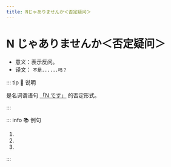 ```yaml
---
title: Nじゃありませんか＜否定疑问＞
---
```

            
# N じゃありませんか＜否定疑问＞

* 意义：表示反问。
* 译文： `不是......吗？`

::: tip :bookmark: 说明

是名词谓语句 [「N です」](../course1/1-2-2.md) 的否定形式。

:::

::: info :books: 例句

1. <grammer-content id='1-3-6-0' sentence="[今/いま]は[劉/りゅう]さんの[中国/ちゅうごく][史/し]の[授業/じゅぎょう]**じゃありませんか**。" trans='今天难道不是刘老师的中国史课么？' />
2. <grammer-content id='1-3-6-1' sentence="[今日/きょう]は[月曜日/げつようび]**じゃありませんか**。" trans='今天不是周一么？' />
3. <grammer-content id='1-3-6-2' sentence="あの[人/ひと]は[鈴木/すずき]さん**じゃありませんか**。" trans='那个人不是铃木么？' />

:::
